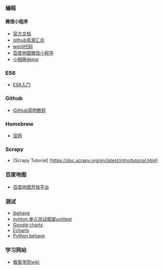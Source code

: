 ### 编程
[3]:微信小程序
#### 微信小程序
+ [官方文档](https://mp.weixin.qq.com/debug/wxadoc/dev/)
+ [github资源汇总](https://github.com/justjavac/awesome-wechat-weapp#%E5%AE%98%E6%96%B9%E6%96%87%E6%A1%A3)
+ [weUI代码](https://github.com/weui/weui)
+ [百度地图微信小程序](https://github.com/baidumapapi/wxapp-jsapi)
+ [小相册demo](https://github.com/CFETeam/weapp-demo-album.git)

### ES6
+ [ES6入门](http://www.hubwiz.com/course/5594e91ac086935f4a6fb8ef/)

### Github
+ [GitHub简明教程](http://www.runoob.com/w3cnote/git-guide.html)

### Homebrew

+ [官网](http://brew.sh/index_zh-cn.html)

### Scrapy

+ [Scrapy Tutorial] (https://doc.scrapy.org/en/latest/intro/tutorial.html)


### 百度地图
+ [百度地图开放平台](http://lbsyun.baidu.com/)

### 测试

+ [jbehave](http://jbehave.org/reference/stable/meta-info.html)
+ [pyhton 单元测试框架unittest](https://docs.python.org/2.7/library/unittest.html)
+ [Google charts](https://www.tutorialspoint.com/googlecharts/index.htm)
+ [Echarts](http://echarts.baidu.com/tutorial.html)
+ [Python behave](http://pythonhosted.org/behave/tutorial.html)

### 学习网站

+ [极客学院wiki](http://wiki.jikexueyuan.com)



